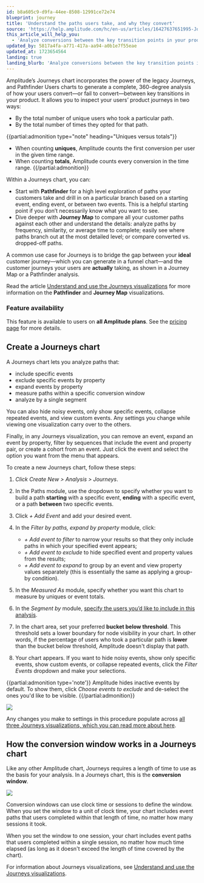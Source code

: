 ```yaml
---
id: b8a605c9-d9fa-44ee-8508-12991ce72e74
blueprint: journey
title: 'Understand the paths users take, and why they convert'
source: 'https://help.amplitude.com/hc/en-us/articles/16427637651995-Journeys-Understand-the-paths-users-take-in-your-product-and-why-they-convert'
this_article_will_help_you:
  - 'Analyze conversions between the key transition points in your product'
updated_by: 5817a4fa-a771-417a-aa94-a0b1e7f55eae
updated_at: 1723654564
landing: true
landing_blurb: 'Analyze conversions between the key transition points in your product'
---
```

Amplitude’s Journeys chart incorporates the power of the legacy Journeys, and Pathfinder Users charts to generate a complete, 360-degree analysis of how your users convert—or fail to convert—between key transitions in your product. It allows you to inspect your users’ product journeys in two ways: 
- By the total number of unique users who took a particular path.
- By the total number of times they opted for that path.

{{partial:admonition type="note" heading="Uniques versus totals"}}
* When counting **uniques**, Amplitude counts the first conversion per user in the given time range.
* When counting **totals**, Amplitude counts every conversion in the time range.
{{/partial:admonition}}

Within a Journeys chart, you can:

* Start with **Pathfinder** for a high level exploration of paths your customers take and drill in on a particular branch based on a starting event, ending event, or between two events. This is a helpful starting point if you don’t necessarily know what you want to see.
* Dive deeper with **Journey Map** to compare all your customer paths against each other and understand the details: analyze paths by frequency, similarity, or average time to complete; easily see where paths branch out at the most detailed level; or compare converted vs. dropped-off paths.

A common use case for Journeys is to bridge the gap between your **ideal** customer journey—which you can generate in a funnel chart—and the customer journeys your users are **actually** taking, as shown in a Journey Map or a Pathfinder analysis. 

Read the article [Understand and use the Journeys visualizations](/docs/analytics/charts/journeys/journeys-understand-visualizations) for more information on the **Pathfinder** and **Journey Map** visualizations.

### Feature availability

This feature is available to users on **all Amplitude plans**. See the [pricing page](https://amplitude.com/pricing) for more details.

## Create a Journeys chart

A Journeys chart lets you analyze paths that:

* include specific events
* exclude specific events by property
* expand events by property
* measure paths within a specific conversion window
* analyze by a single segment

You can also hide noisy events, only show specific events, collapse repeated events, and view custom events. Any settings you change while viewing one visualization carry over to the others.

Finally, in any Journeys visualization, you can remove an event, expand an event by property, filter by sequences that include the event and property pair, or create a cohort from an event. Just click the event and select the option you want from the menu that appears.

To create a new Journeys chart, follow these steps:

1. *Click Create New > Analysis > Journeys*.
2. In the Paths module, use the dropdown to specify whether you want to build a path **starting** with a specific event, **ending** with a specific event, or a path **between** two specific events.
3. Click *+ Add Event* and add your desired event.
4. In the *Filter by paths, expand by property* module, click:

      * *+ Add event to filter* to narrow your results so that they only include paths in which your specified event appears;
      * *+ Add event to exclude* to hide specified event and property values from the results;
      * *+ Add event to expand* to group by an event and view property values separately (this is essentially the same as applying a group-by condition).

5. In the *Measured As* module, specify whether you want this chart to measure by uniques or event totals.
6. In the *Segment by* module, [specify the users you’d like to include in this analysis](/docs/analytics/charts/build-charts-add-user-segments).
7. In the chart area, set your preferred **bucket below threshold**. This threshold sets a lower boundary for node visibility in your chart. In other words, if the percentage of users who took a particular path is **lower** than the bucket below threshold, Amplitude doesn't display that path.
8. Your chart appears. If you want to hide noisy events, show only specific events, show custom events, or collapse repeated events, click the *Filter Events* dropdown and make your selections.

{{partial:admonition type='note'}}
Amplitude hides inactive events by default. To show them, click *Choose events to exclude* and de-select the ones you'd like to be visible.
{{/partial:admonition}}

![](/docs/output/img/journeys/journeys1.png)

Any changes you make to settings in this procedure populate across [all three Journeys visualizations, which you can read more about here](/docs/analytics/charts/journeys/journeys-understand-visualizations).

## How the conversion window works in a Journeys chart

Like any other Amplitude chart, Journeys requires a length of time to use as the basis for your analysis. In a Journeys chart, this is the **conversion window**.

![](/docs/output/img/journeys/journeys2.png)

Conversion windows can use clock time or sessions to define the window. When you set the window to a unit of clock time, your chart includes event paths that users completed within that length of time, no matter how many sessions it took.

When you set the window to one session, your chart includes event paths that users completed within a single session, no matter how much time elapsed (as long as it doesn't exceed the length of time covered by the chart).

For information about Journeys visualizations, see [Understand and use the Journeys visualizations](/docs/analytics/charts/journeys/journeys-understand-visualizations).
